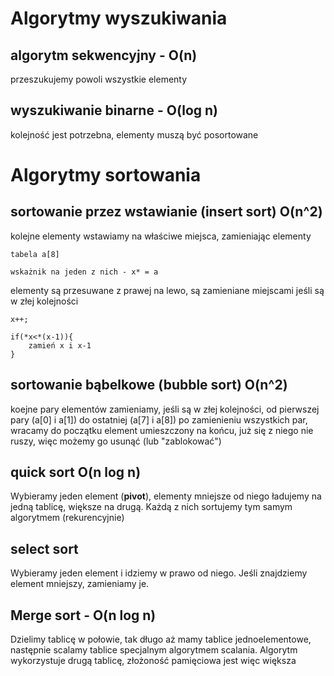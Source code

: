 # Algorytmy wyszukiwania

## algorytm sekwencyjny - O(n)
przeszukujemy powoli wszystkie elementy
## wyszukiwanie binarne - O(log n)
kolejność jest potrzebna, elementy muszą być posortowane

# Algorytmy sortowania

## sortowanie przez wstawianie (insert sort) O(n^2)

kolejne elementy wstawiamy na właściwe miejsca, zamieniając elementy

```
tabela a[8]

wskażnik na jeden z nich - x* = a
```

elementy są przesuwane z prawej na lewo, są zamieniane miejscami jeśli są w złej kolejności

```
x++;

if(*x<*(x-1)){
	zamień x i x-1
}
```

## sortowanie bąbelkowe (bubble sort) O(n^2)

koejne pary elementów zamieniamy, jeśli są w złej kolejności, od pierwszej pary (a[0] i a[1]) do ostatniej (a[7] i a[8])
po zamienieniu wszystkich par, wracamy do początku
element umieszczony na końcu, już się z niego nie ruszy, więc możemy go usunąć (lub "zablokować")


## quick sort O(n log n)


Wybieramy jeden element (**pivot**), elementy mniejsze od niego ładujemy na jedną tablicę, większe na drugą.
Każdą z nich sortujemy tym samym algorytmem (rekurencyjnie)


## select sort

Wybieramy jeden element i idziemy w prawo od niego. Jeśli znajdziemy element mniejszy, zamieniamy je.


## Merge sort - O(n log n)

Dzielimy tablicę w połowie, tak długo aż mamy tablice jednoelementowe,
następnie scalamy tablice specjalnym algorytmem scalania.
Algorytm wykorzystuje drugą tablicę, złożoność pamięciowa jest więc większa